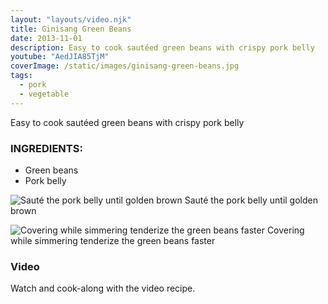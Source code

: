 ```yaml
---
layout: "layouts/video.njk"
title: Ginisang Green Beans
date: 2013-11-01
description: Easy to cook sautéed green beans with crispy pork belly
youtube: "AedJIA85TjM"
coverImage: /static/images/ginisang-green-beans.jpg
tags:
  - pork
  - vegetable
---
```


Easy to cook sautéed green beans with crispy pork belly

### INGREDIENTS:
* Green beans
* Pork belly

![Sauté the pork belly until golden brown](/static/images/golder-brown-pork-belly.jpg?nf_resize=fit&w=960)
Sauté the pork belly until golden brown

![Covering while simmering tenderize the green beans faster](/static/images/cooking-green-beans.jpg?nf_resize=fit&w=960)
Covering while simmering tenderize the green beans faster

### Video
Watch and cook-along with the video recipe.
